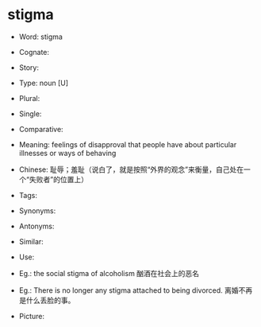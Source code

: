 # stigma

- Word: stigma
- Cognate: 
- Story: 

- Type: noun [U]
- Plural: 
- Single: 
- Comparative: 
- Meaning: feelings of disapproval that people have about particular illnesses or ways of behaving
- Chinese: 耻辱；羞耻（说白了，就是按照“外界的观念”来衡量，自己处在一个“失败者”的位置上）
- Tags: 
- Synonyms: 
- Antonyms: 
- Similar: 
- Use: 
- Eg.: the social stigma of alcoholism 酗酒在社会上的恶名
- Eg.: There is no longer any stigma attached to being divorced. 离婚不再是什么丢脸的事。
- Picture: 

